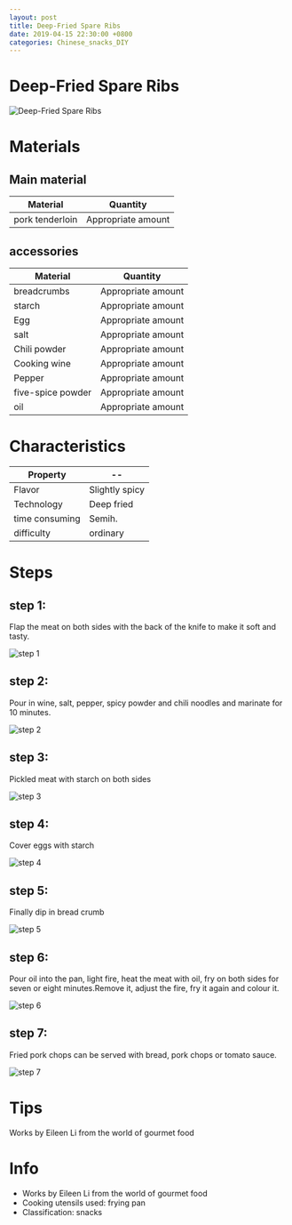```yaml
---
layout: post
title: Deep-Fried Spare Ribs
date: 2019-04-15 22:30:00 +0800
categories: Chinese_snacks_DIY
---
```


# Deep-Fried Spare Ribs

![Deep-Fried Spare Ribs]({{site.baseurl}}/img/449117/449117.jpg)

# Materials


## Main material

Material|Quantity
--|--
pork tenderloin|Appropriate amount

## accessories

Material|Quantity
--|--
breadcrumbs|Appropriate amount
starch|Appropriate amount
Egg|Appropriate amount
salt|Appropriate amount
Chili powder|Appropriate amount
Cooking wine|Appropriate amount
Pepper|Appropriate amount
five-spice powder|Appropriate amount
oil|Appropriate amount

# Characteristics

Property|--
--|--
Flavor|Slightly spicy
Technology|Deep fried
time consuming|Semih.
difficulty|ordinary

# Steps

## step 1:

Flap the meat on both sides with the back of the knife to make it soft and tasty.

![step 1]({{site.baseurl}}/img/449117/1.jpg)

## step 2:

Pour in wine, salt, pepper, spicy powder and chili noodles and marinate for 10 minutes.

![step 2]({{site.baseurl}}/img/449117/2.jpg)

## step 3:

Pickled meat with starch on both sides

![step 3]({{site.baseurl}}/img/449117/3.jpg)

## step 4:

Cover eggs with starch

![step 4]({{site.baseurl}}/img/449117/4.jpg)

## step 5:

Finally dip in bread crumb

![step 5]({{site.baseurl}}/img/449117/5.jpg)

## step 6:

Pour oil into the pan, light fire, heat the meat with oil, fry on both sides for seven or eight minutes.Remove it, adjust the fire, fry it again and colour it.

![step 6]({{site.baseurl}}/img/449117/6.jpg)

## step 7:

Fried pork chops can be served with bread, pork chops or tomato sauce.

![step 7]({{site.baseurl}}/img/449117/7.jpg)

# Tips

Works by Eileen Li from the world of gourmet food

# Info

- Works by Eileen Li from the world of gourmet food
- Cooking utensils used: frying pan
- Classification: snacks
